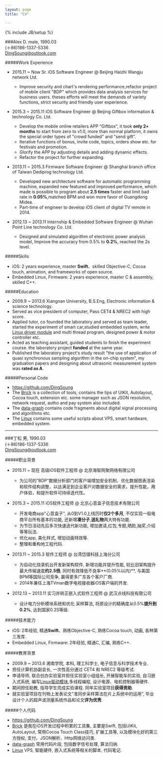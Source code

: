 ```yaml
---
layout: page
title: "CV"

---
```

{% include JB/setup %}  


###Alex D.
male, 1990.03  
(＋86)186-1337-5336  
<DingSoung@outlook.com>  

#####Work Experience

* 2015.11 ~ Now Sr. iOS Software Engineer @ Beijing Haizhi Wangju network Ltd.
  * Improve security and chart's rendering performance,refactor project of mobile client "BDP" which provides data analysis services for business users. theses efforts will meet the  demands of variety functions, strict security and friendly user experience.

* 2015.3 ~ 2015.11 iOS Software Engineer @ Beijing Giftbox information & technology Co. Ltd.
  * Develop the mobile online retailers APP “Giftbox“, it took **only 2+ months** to start from zero to v1.0, more than normal platform, it owns the special order types of "crowd funded" and "send gift". 
  * Iterative functions of bonus, invite code, topics, orders show etc. for festivals and promotion.
  * Glorify the APP by adjusting details and adding dynamic effects.
  * Refactor the project for further expanding. 

* 2013.11 ~ 2015.3 Firmware Software Engineer @ Shanghai branch office of Taiwan Dediprog technology Ltd.
  * Developed new architecture software for automatic programming machine, expanded new featured and improved performance, which made is possible to program about **2.5 times** faster and limit bad rate in **0.05%**,matched BPM and won more favor of Guangdong Midea. 
  * Part-time of engineer to develop iOS client of digital TV remote in 2014.

* 2012.13 ~ 2013.11 Internship & Embedded Software Engineer @ Wuhan Point Line technology Co. Ltd.
  * Designed and simulated algorithm of electronic power analysis model, Improve the accuracy from 0.5% to **0.2%**, reached the 2s level.

#####Skills
* iOS: 2 years experience, master **Swift**、skilled Objective-C, Cocoa touch, animation, and frameworks of open source. 
* Embedded Linux,  Firmware: 2 years experience, master C & assembly, skilled C++. 

#####Education
* 2009.9 ~ 2013.6 Xiangnan University, B.S.Eng, Electronic information & science technology.
* Served as vice president of computer, Pass CET4 & NREC2 with high score. 
* Applied tutor, co founded the laboratory and served as team leader, started the experiment of smart car,studied embedded system, write [Linux driver module](https://github.com/DingSoung/linux-3.0.1/tree/master/drivers/char) and multi thread program, designed power & motor controller etc.
* Acted as teaching assistant, guided students to finish the experiment course. the laboratory project **funded** at the same year.
* Published the laboratory project's study result "the use of application of quasi synchronous sampling algorithm in the on-chip system", my graduation papers and designing about ultrasonic measurement system was **rated as A**.

#####Personal Code
  * <https://github.com/DingSoung>  
  * The [Brick](https://github.com/DingSoung/Brick) is a collection of tools, contains the tips of UIKit, Autolayout, Cocoa touch, extension etc. some manager such as JSON resolution, network request, autho and pay system also included.
  * The [data-graph](https://github.com/DingSoung/data-graph.git) contains code fragments about digital signal processing and algorithms etc.
  * The [Linux](https://github.com/DingSoung/Linux.git) contains some useful scripts about VPS, smart hardware, embedded system. 


---

###丁松
男, 1990.03  
(＋86)186-1337-5336  
<DingSoung@outlook.com>  

#####职业背景

* 2015.11 ~ 现在 高级iOS软件工程师 @ 北京海智网聚网络有限公司
  * 为公司的“BDP”数据分析部门的客户端增加安全机制、优化数据图表渲染和软件结构调整，以达满足到企业客户对数据安全的需求，提升性能，用户体验，和提升软件可持续迭代性。

* 2015.3 ~ 2015.11 iOS软件工程师 @ 北京心意盒子信息技术有限公司
  * 开发电商app"心意盒子", 从0到V1.0上线历时**仅2个多月**, 不仅实现一般电商平台所有基本的功能, 还新增**凑分子**,**送礼物**两大特有功能. 
  * 为节日活动先后多次快速迭代新功能, 增加邀请,红包,专题,晒脸,抽奖,介绍等等玩法. 
  * 优化app, 美化样式, 增加动画特效等. 
  * 整理和重构地工程代码. 

* 2013.11 ~ 2015.3 软件工程师 @ 台湾岱镨科技上海分公司 
  * 为自动化烧录机台开发新架构软件, 新增功能并提升性能, 较比旧架构提升最大传输速度**约2.5倍**, 同时有效降低不良率**(0.05%以内)**, 与美国BPM等国际公司竞争, 赢得更多广东各个客户厂商. 
  * 2014年兼任上海TVman数字电视接收器iOS客户端的开发. 

* 2012.13 ~ 2013.11 实习并转正嵌入式软件工程师 @ 武汉点线科技有限公司 
  * 设计电力分析模块系统和优化 采样算法, 将原设计的精确度从0.5%**提升到0.2%**, 达到国家0.2S等级. 

#####技术能力
* iOS: 2年经验, 精通**Swift**、熟练Objective-C, 熟练Cocoa touch, 动画, 各种第三发库. 
* Embedded Linux,  Firmware: 2年经验, 精通C, 汇编, 熟练C++. 

#####教育背景
* 2009.9 ~ 2013.6 湘南学院, 本科, 理工科学士, 电子信息与科学技术专业.
* 担任计算机协副会长, 一次性高分通过 CET4 和 NREC2 等级考试. 
* 申请导师, 联合创办实验室并担任实验室小组组长, 开展智能车的实验, 自习嵌入式系统, 编写[Linux驱动模块](https://github.com/DingSoung/linux-3.0.1/tree/master/drivers/char),多线程编程, 设计电源、电机控制器等硬件. 
* 期间担任助教, 指导学生完成实验课程. 同年实验室项目**获得资助**. 
* 就实验室项目在刊物上发表论文“准同步采样算法在片上系统中的运用”, 毕业设计个人的超声波测量系统作品和论文**评为优秀**. 

#####个人代码
  * <https://github.com/DingSoung>  
  * [Brick](https://github.com/DingSoung/Brick) 是我在iOS开发过程中积累的工具集, 主要是Swift, 包括UIKit, AutoLayout, 常用Cocoa Touch Class技巧, 扩展工具等, 以及模块化好的第三方授权, 支付、JSON解析、Http网络访问类. 
  * [data-graph](https://github.com/DingSoung/data-graph.git) 常用代码片段, 包括数字信号处理, 算法归纳. 
  * [Linux](https://github.com/DingSoung/Linux.git) VPS, 智能硬件, 嵌入式系统等相关的脚本, 代码笔记. 





